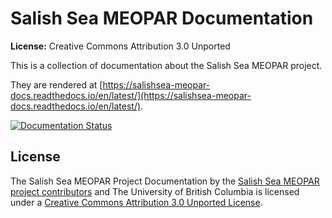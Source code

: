 Salish Sea MEOPAR Documentation
===============================

**License:** Creative Commons Attribution 3.0 Unported

This is a collection of documentation about the Salish Sea MEOPAR project.

They are rendered at [https://salishsea-meopar-docs.readthedocs.io/en/latest/](https://salishsea-meopar-docs.readthedocs.io/en/latest/).

[![Documentation Status](https://readthedocs.org/projects/salishsea-meopar-docs/badge/?version=latest)](https://readthedocs.org/projects/salishsea-meopar-docs/?badge=latest)


License
-------

The Salish Sea MEOPAR Project Documentation by the [Salish Sea MEOPAR project contributors](https://github.com/SalishSeaCast/docs/blob/main/CONTRIBUTORS.rst) and The University of British Columbia is licensed under a [Creative Commons Attribution 3.0 Unported License](http://creativecommons.org/licenses/by/3.0/deed.en_US).
